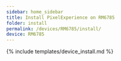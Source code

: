 ```yaml
---
sidebar: home_sidebar
title: Install PixelExperience on RM6785
folder: install
permalink: /devices/RM6785/install/
device: RM6785
---
```

{% include templates/device_install.md %}
